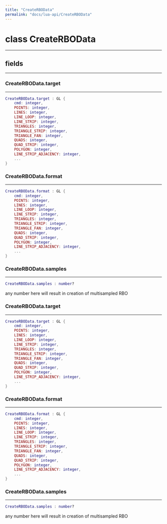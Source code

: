 ```yaml
---
title: "CreateRBOData"
permalink: "docs/lua-api/CreateRBOData"
---
```

# class CreateRBOData











---



## fields
---

### CreateRBOData.target
---
```lua
CreateRBOData.target : GL {
    cmd: integer,
    POINTS: integer,
    LINES: integer,
    LINE_LOOP: integer,
    LINE_STRIP: integer,
    TRIANGLES: integer,
    TRIANGLE_STRIP: integer,
    TRIANGLE_FAN: integer,
    QUADS: integer,
    QUAD_STRIP: integer,
    POLYGON: integer,
    LINE_STRIP_ADJACENCY: integer,
    ...
}
```










### CreateRBOData.format
---
```lua
CreateRBOData.format : GL {
    cmd: integer,
    POINTS: integer,
    LINES: integer,
    LINE_LOOP: integer,
    LINE_STRIP: integer,
    TRIANGLES: integer,
    TRIANGLE_STRIP: integer,
    TRIANGLE_FAN: integer,
    QUADS: integer,
    QUAD_STRIP: integer,
    POLYGON: integer,
    LINE_STRIP_ADJACENCY: integer,
    ...
}
```










### CreateRBOData.samples
---
```lua
CreateRBOData.samples : number?
```



any number here will result in creation of multisampled RBO








### CreateRBOData.target
---
```lua
CreateRBOData.target : GL {
    cmd: integer,
    POINTS: integer,
    LINES: integer,
    LINE_LOOP: integer,
    LINE_STRIP: integer,
    TRIANGLES: integer,
    TRIANGLE_STRIP: integer,
    TRIANGLE_FAN: integer,
    QUADS: integer,
    QUAD_STRIP: integer,
    POLYGON: integer,
    LINE_STRIP_ADJACENCY: integer,
    ...
}
```










### CreateRBOData.format
---
```lua
CreateRBOData.format : GL {
    cmd: integer,
    POINTS: integer,
    LINES: integer,
    LINE_LOOP: integer,
    LINE_STRIP: integer,
    TRIANGLES: integer,
    TRIANGLE_STRIP: integer,
    TRIANGLE_FAN: integer,
    QUADS: integer,
    QUAD_STRIP: integer,
    POLYGON: integer,
    LINE_STRIP_ADJACENCY: integer,
    ...
}
```










### CreateRBOData.samples
---
```lua
CreateRBOData.samples : number?
```



any number here will result in creation of multisampled RBO









